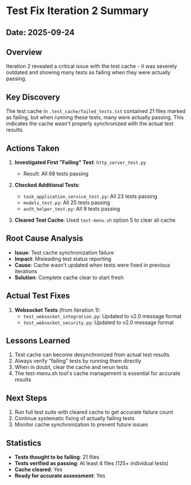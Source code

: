 # Test Fix Iteration 2 Summary

## Date: 2025-09-24

## Overview
Iteration 2 revealed a critical issue with the test cache - it was severely outdated and showing many tests as failing when they were actually passing.

## Key Discovery
The test cache in `.test_cache/failed_tests.txt` contained 21 files marked as failing, but when running these tests, many were actually passing. This indicates the cache wasn't properly synchronized with the actual test results.

## Actions Taken
1. **Investigated First "Failing" Test**: `http_server_test.py`
   - Result: All 68 tests passing
   
2. **Checked Additional Tests**:
   - `task_application_service_test.py`: All 23 tests passing
   - `models_test.py`: All 25 tests passing
   - `auth_helper_test.py`: All 9 tests passing
   
3. **Cleared Test Cache**: Used `test-menu.sh` option 5 to clear all cache

## Root Cause Analysis
- **Issue**: Test cache synchronization failure
- **Impact**: Misleading test status reporting
- **Cause**: Cache wasn't updated when tests were fixed in previous iterations
- **Solution**: Complete cache clear to start fresh

## Actual Test Fixes
1. **Websocket Tests** (from Iteration 1):
   - `test_websocket_integration.py`: Updated to v2.0 message format
   - `test_websocket_security.py`: Updated to v2.0 message format

## Lessons Learned
1. Test cache can become desynchronized from actual test results
2. Always verify "failing" tests by running them directly
3. When in doubt, clear the cache and rerun tests
4. The test-menu.sh tool's cache management is essential for accurate results

## Next Steps
1. Run full test suite with cleared cache to get accurate failure count
2. Continue systematic fixing of actually failing tests
3. Monitor cache synchronization to prevent future issues

## Statistics
- **Tests thought to be failing**: 21 files
- **Tests verified as passing**: At least 4 files (125+ individual tests)
- **Cache cleared**: Yes
- **Ready for accurate assessment**: Yes